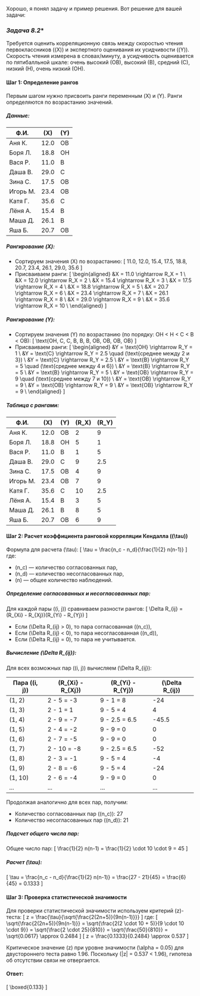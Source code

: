 Хорошо, я понял задачу и пример решения. Вот решение для вашей задачи:

### **Задача 8*.2**
Требуется оценить корреляционную связь между скоростью чтения первоклассников (\(X\)) и экспертного оценивания их усидчивости (\(Y\)). Скорость чтения измерена в словах/минуту, а усидчивость оценивается по пятибалльной шкале: очень высокий (ОВ), высокий (В), средний (С), низкий (Н), очень низкий (ОН).

#### **Шаг 1: Определение рангов**
Первым шагом нужно присвоить ранги переменным \(X\) и \(Y\). Ранги определяются по возрастанию значений.

##### **Данные:**
| Ф.И. | \(X\) | \(Y\) |
|------|-------|-------|
| Аня К.| 12.0  | ОВ    |
| Боря Л.| 18.8  | ОН    |
| Вася Р.| 11.0  | В     |
| Даша В.| 29.0  | С     |
| Зина С.| 17.5  | ОВ    |
| Игорь М.| 23.4  | ОВ    |
| Катя Г.| 35.6  | С     |
| Лёня А.| 15.4  | В     |
| Маша Д.| 26.1  | В     |
| Яша Б.| 20.7  | ОВ    |

##### **Рангирование \(X\):**
- Сортируем значения \(X\) по возрастанию:
  \[
  11.0, 12.0, 15.4, 17.5, 18.8, 20.7, 23.4, 26.1, 29.0, 35.6
  \]
- Присваиваем ранги:
  \[
  \begin{aligned}
  &X = 11.0 \rightarrow R_X = 1 \\
  &X = 12.0 \rightarrow R_X = 2 \\
  &X = 15.4 \rightarrow R_X = 3 \\
  &X = 17.5 \rightarrow R_X = 4 \\
  &X = 18.8 \rightarrow R_X = 5 \\
  &X = 20.7 \rightarrow R_X = 6 \\
  &X = 23.4 \rightarrow R_X = 7 \\
  &X = 26.1 \rightarrow R_X = 8 \\
  &X = 29.0 \rightarrow R_X = 9 \\
  &X = 35.6 \rightarrow R_X = 10 \\
  \end{aligned}
  \]

##### **Рангирование \(Y\):**
- Сортируем значения \(Y\) по возрастанию (по порядку: ОН < Н < С < В < ОВ):
  \[
  \text{ОН, С, С, В, В, В, ОВ, ОВ, ОВ, ОВ}
  \]
- Присваиваем ранги:
  \[
  \begin{aligned}
  &Y = \text{ОН} \rightarrow R_Y = 1 \\
  &Y = \text{С} \rightarrow R_Y = 2.5 \quad (\text{среднее между 2 и 3}) \\
  &Y = \text{С} \rightarrow R_Y = 2.5 \\
  &Y = \text{В} \rightarrow R_Y = 5 \quad (\text{среднее между 4 и 6}) \\
  &Y = \text{В} \rightarrow R_Y = 5 \\
  &Y = \text{В} \rightarrow R_Y = 5 \\
  &Y = \text{ОВ} \rightarrow R_Y = 9 \quad (\text{среднее между 7 и 10}) \\
  &Y = \text{ОВ} \rightarrow R_Y = 9 \\
  &Y = \text{ОВ} \rightarrow R_Y = 9 \\
  &Y = \text{ОВ} \rightarrow R_Y = 9 \\
  \end{aligned}
  \]

##### **Таблица с рангами:**
| Ф.И.   | \(X\) | \(Y\) | \(R_X\) | \(R_Y\) |
|--------|-------|-------|---------|---------|
| Аня К.  | 12.0  | ОВ    | 2       | 9       |
| Боря Л. | 18.8  | ОН    | 5       | 1       |
| Вася Р. | 11.0  | В     | 1       | 5       |
| Даша В. | 29.0  | С     | 9       | 2.5     |
| Зина С. | 17.5  | ОВ    | 4       | 9       |
| Игорь М.| 23.4  | ОВ    | 7       | 9       |
| Катя Г. | 35.6  | С     | 10      | 2.5     |
| Лёня А. | 15.4  | В     | 3       | 5       |
| Маша Д. | 26.1  | В     | 8       | 5       |
| Яша Б.  | 20.7  | ОВ    | 6       | 9       |

#### **Шаг 2: Расчет коэффициента ранговой корреляции Кендалла (\(\tau\))**
Формула для расчета \(\tau\):
\[
\tau = \frac{n_c - n_d}{\frac{1}{2} n(n-1)}
\]
где:
- \(n_c\) — количество согласованных пар,
- \(n_d\) — количество несогласованных пар,
- \(n\) — общее количество наблюдений.

##### **Определение согласованных и несогласованных пар:**
Для каждой пары \((i, j)\) сравниваем разности рангов:
\[
\Delta R_{ij} = (R_{Xi} - R_{Xj})(R_{Yi} - R_{Yj})
\]
- Если \(\Delta R_{ij} > 0\), то пара согласованная (\(n_c\)),
- Если \(\Delta R_{ij} < 0\), то пара несогласованная (\(n_d\)),
- Если \(\Delta R_{ij} = 0\), то пара не учитывается.

##### **Вычисление \(\Delta R_{ij}\):**
Для всех возможных пар \((i, j)\) вычисляем \(\Delta R_{ij}\):

| Пара \((i, j)\) | \(R_{Xi} - R_{Xj}\) | \(R_{Yi} - R_{Yj}\) | \(\Delta R_{ij}\) |
|------------------|---------------------|---------------------|------------------|
| (1, 2)           | 2 - 5 = -3          | 9 - 1 = 8           | -24              |
| (1, 3)           | 2 - 1 = 1           | 9 - 5 = 4           | 4                |
| (1, 4)           | 2 - 9 = -7          | 9 - 2.5 = 6.5       | -45.5            |
| (1, 5)           | 2 - 4 = -2          | 9 - 9 = 0           | 0                |
| (1, 6)           | 2 - 7 = -5          | 9 - 9 = 0           | 0                |
| (1, 7)           | 2 - 10 = -8         | 9 - 2.5 = 6.5       | -52              |
| (1, 8)           | 2 - 3 = -1          | 9 - 5 = 4           | -4               |
| (1, 9)           | 2 - 8 = -6          | 9 - 5 = 4           | -24              |
| (1, 10)          | 2 - 6 = -4          | 9 - 9 = 0           | 0                |
| ...              | ...                 | ...                 | ...              |

Продолжая аналогично для всех пар, получим:
- Количество согласованных пар (\(n_c\)): 27
- Количество несогласованных пар (\(n_d\)): 21

##### **Подсчет общего числа пар:**
Общее число пар:
\[
\frac{1}{2} n(n-1) = \frac{1}{2} \cdot 10 \cdot 9 = 45
\]

##### **Расчет \(\tau\):**
\[
\tau = \frac{n_c - n_d}{\frac{1}{2} n(n-1)} = \frac{27 - 21}{45} = \frac{6}{45} = 0.1333
\]

#### **Шаг 3: Проверка статистической значимости**
Для проверки статистической значимости используем критерий \(z\)-теста:
\[
z = \frac{\tau}{\sqrt{\frac{2(2n+5)}{9n(n-1)}}}
\]
где:
\[
\sqrt{\frac{2(2n+5)}{9n(n-1)}} = \sqrt{\frac{2(2 \cdot 10 + 5)}{9 \cdot 10 \cdot 9}} = \sqrt{\frac{2 \cdot 25}{810}} = \sqrt{\frac{50}{810}} = \sqrt{0.0617} \approx 0.2484
\]
\[
z = \frac{0.1333}{0.2484} \approx 0.537
\]

Критическое значение \(z\) при уровне значимости \(\alpha = 0.05\) для двустороннего теста равно 1.96. Поскольку \(|z| = 0.537 < 1.96\), гипотеза об отсутствии связи не отвергается.

#### **Ответ:**
\[
\boxed{0.133}
\]

